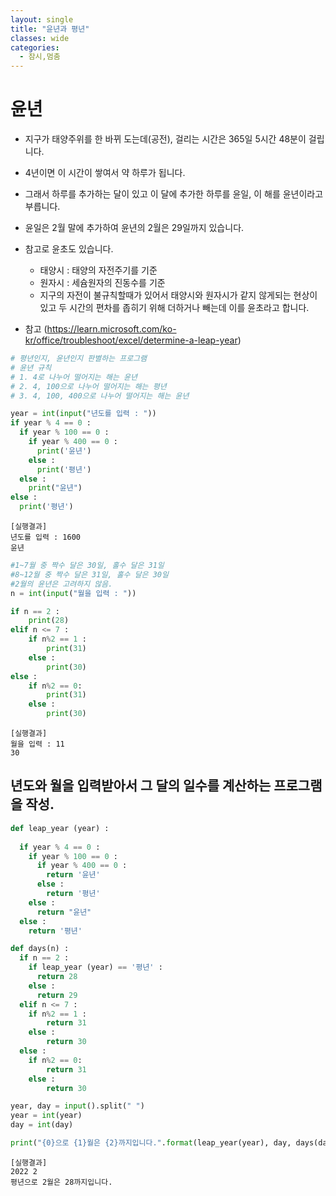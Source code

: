 ```yaml
---
layout: single
title: "윤년과 평년"
classes: wide
categories:
  - 잠시,멈춤
---
```


# 윤년

+ 지구가 태양주위를 한 바뀌 도는데(공전), 걸리는 시간은 365일 5시간 48분이 걸립니다.
+ 4년이면 이 시간이 쌓여서 약 하루가 됩니다.
+ 그래서 하루를 추가하는 달이 있고 이 달에 추가한 하루를 윤일, 이 해를 윤년이라고 부릅니다.
+ 윤일은 2월 말에 추가하여 윤년의 2월은 29일까지 있습니다.
+ 참고로 윤초도 있습니다. 
  * 태양시 : 태양의 자전주기를 기준
  * 원자시 : 세슘원자의 진동수를 기준
  * 지구의 자전이 불규칙할때가 있어서 태양시와 원자시가 같지 않게되는 현상이 있고 두 시간의 편차를 좁히기 위해 더하거나 빼는데 이를 윤초라고 합니다.

+ 참고 (https://learn.microsoft.com/ko-kr/office/troubleshoot/excel/determine-a-leap-year)


```python
# 평년인지, 윤년인지 판별하는 프로그램
# 윤년 규칙
# 1. 4로 나누어 떨어지는 해는 윤년
# 2. 4, 100으로 나누어 떨어지는 해는 평년
# 3. 4, 100, 400으로 나누어 떨어지는 해는 윤년

year = int(input("년도를 입력 : "))
if year % 4 == 0 :
  if year % 100 == 0 :
    if year % 400 == 0 :
      print('윤년')
    else :
      print('평년')
  else :
    print("윤년")
else :
  print('평년')
```
    [실행결과]
    년도를 입력 : 1600
    윤년



```python
#1~7월 중 짝수 달은 30일, 홀수 달은 31일
#8~12월 중 짝수 달은 31일, 홀수 달은 30일
#2월의 윤년은 고려하지 않음.
n = int(input("월을 입력 : "))

if n == 2 :
    print(28)
elif n <= 7 :
    if n%2 == 1 :
        print(31)
    else :
        print(30)
else :
    if n%2 == 0:
        print(31)
    else :
        print(30)
```
    [실행결과]
    월을 입력 : 11
    30


## 년도와 월을 입력받아서 그 달의 일수를 계산하는 프로그램을 작성.

```python
def leap_year (year) :
  
  if year % 4 == 0 :
    if year % 100 == 0 :
      if year % 400 == 0 :
        return '윤년'
      else :
        return '평년'
    else :
      return "윤년"
  else :
    return '평년'

def days(n) :
  if n == 2 :
    if leap_year (year) == '평년' :
      return 28
    else :
      return 29
  elif n <= 7 :
    if n%2 == 1 :
        return 31
    else :
        return 30
  else :
    if n%2 == 0:
        return 31
    else :
        return 30

year, day = input().split(" ")
year = int(year)
day = int(day)

print("{0}으로 {1}월은 {2}까지입니다.".format(leap_year(year), day, days(day)))
```
    [실행결과]
    2022 2
    평년으로 2월은 28까지입니다.

